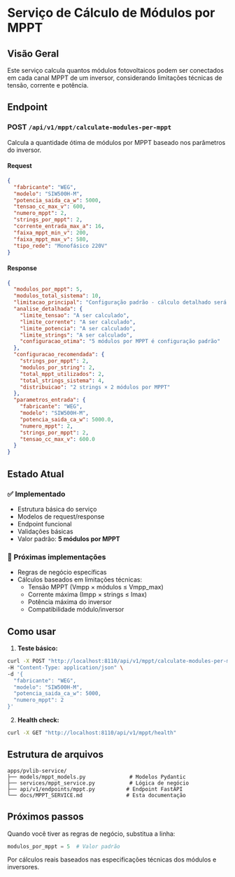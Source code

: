 # Serviço de Cálculo de Módulos por MPPT

## Visão Geral

Este serviço calcula quantos módulos fotovoltaicos podem ser conectados em cada canal MPPT de um inversor, considerando limitações técnicas de tensão, corrente e potência.

## Endpoint

### POST `/api/v1/mppt/calculate-modules-per-mppt`

Calcula a quantidade ótima de módulos por MPPT baseado nos parâmetros do inversor.

#### Request

```json
{
  "fabricante": "WEG",
  "modelo": "SIW500H-M",
  "potencia_saida_ca_w": 5000,
  "tensao_cc_max_v": 600,
  "numero_mppt": 2,
  "strings_por_mppt": 2,
  "corrente_entrada_max_a": 16,
  "faixa_mppt_min_v": 200,
  "faixa_mppt_max_v": 580,
  "tipo_rede": "Monofásico 220V"
}
```

#### Response

```json
{
  "modulos_por_mppt": 5,
  "modulos_total_sistema": 10,
  "limitacao_principal": "Configuração padrão - cálculo detalhado será implementado",
  "analise_detalhada": {
    "limite_tensao": "A ser calculado",
    "limite_corrente": "A ser calculado", 
    "limite_potencia": "A ser calculado",
    "limite_strings": "A ser calculado",
    "configuracao_otima": "5 módulos por MPPT é configuração padrão"
  },
  "configuracao_recomendada": {
    "strings_por_mppt": 2,
    "modulos_por_string": 2,
    "total_mppt_utilizados": 2,
    "total_strings_sistema": 4,
    "distribuicao": "2 strings × 2 módulos por MPPT"
  },
  "parametros_entrada": {
    "fabricante": "WEG",
    "modelo": "SIW500H-M",
    "potencia_saida_ca_w": 5000.0,
    "numero_mppt": 2,
    "strings_por_mppt": 2,
    "tensao_cc_max_v": 600.0
  }
}
```

## Estado Atual

### ✅ Implementado
- Estrutura básica do serviço
- Modelos de request/response
- Endpoint funcional
- Validações básicas
- Valor padrão: **5 módulos por MPPT**

### 🔄 Próximas implementações
- Regras de negócio específicas
- Cálculos baseados em limitações técnicas:
  - Tensão MPPT (Vmpp × módulos ≤ Vmpp_max)
  - Corrente máxima (Impp × strings ≤ Imax)
  - Potência máxima do inversor
  - Compatibilidade módulo/inversor

## Como usar

1. **Teste básico:**
```bash
curl -X POST "http://localhost:8110/api/v1/mppt/calculate-modules-per-mppt" \
-H "Content-Type: application/json" \
-d '{
  "fabricante": "WEG",
  "modelo": "SIW500H-M", 
  "potencia_saida_ca_w": 5000,
  "numero_mppt": 2
}'
```

2. **Health check:**
```bash
curl -X GET "http://localhost:8110/api/v1/mppt/health"
```

## Estrutura de arquivos

```
apps/pvlib-service/
├── models/mppt_models.py              # Modelos Pydantic
├── services/mppt_service.py           # Lógica de negócio
├── api/v1/endpoints/mppt.py          # Endpoint FastAPI  
└── docs/MPPT_SERVICE.md              # Esta documentação
```

## Próximos passos

Quando você tiver as regras de negócio, substitua a linha:
```python
modulos_por_mppt = 5  # Valor padrão
```

Por cálculos reais baseados nas especificações técnicas dos módulos e inversores.
